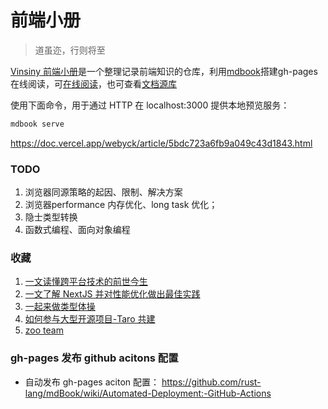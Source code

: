 # 前端小册

> 道虽迩，行则将至

[Vinsiny 前端小册](https://vinsiny.github.io/fe-booklet)是一个整理记录前端知识的仓库，利用[mdbook](https://hellowac.github.io/mdbook_doc/zh-cn/index.html)搭建gh-pages在线阅读，可[在线阅读](https://vinsiny.github.io/fe-booklet)，也可查看[文档源库](https://github.com/vinsiny/fe-booklet)

使用下面命令，用于通过 HTTP 在 localhost:3000 提供本地预览服务：
```bash
mdbook serve
```
https://doc.vercel.app/webyck/article/5bdc723a6fb9a049c43d1843.html


### TODO
1. 浏览器同源策略的起因、限制、解决方案
2. 浏览器performance 内存优化、long task 优化；
3. 隐士类型转换
4. 函数式编程、面向对象编程

### 收藏
1. [一文读懂跨平台技术的前世今生](https://jelly.jd.com/article/6347f9578f43eb0062457446)
2. [一文了解 NextJS 并对性能优化做出最佳实践](https://jelly.jd.com/article/6347ecc53ff25d005bb3c34f)
3. [一起来做类型体操](https://jelly.jd.com/article/631049513c3bd1006a1fd2b5)
4. [如何参与大型开源项目-Taro 共建](https://jelly.jd.com/article/61ee061eb2546401b7c04411)
5. [zoo team](http://zoo.zhengcaiyun.cn/)
### gh-pages 发布 github acitons 配置

- 自动发布 gh-pages aciton 配置： https://github.com/rust-lang/mdBook/wiki/Automated-Deployment:-GitHub-Actions
